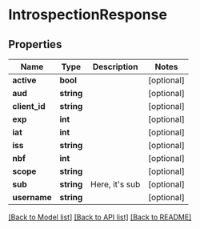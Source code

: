 # IntrospectionResponse

## Properties
Name | Type | Description | Notes
------------ | ------------- | ------------- | -------------
**active** | **bool** |  | [optional] 
**aud** | **string** |  | [optional] 
**client_id** | **string** |  | [optional] 
**exp** | **int** |  | [optional] 
**iat** | **int** |  | [optional] 
**iss** | **string** |  | [optional] 
**nbf** | **int** |  | [optional] 
**scope** | **string** |  | [optional] 
**sub** | **string** | Here, it&#39;s sub | [optional] 
**username** | **string** |  | [optional] 

[[Back to Model list]](../README.md#documentation-for-models) [[Back to API list]](../README.md#documentation-for-api-endpoints) [[Back to README]](../README.md)



